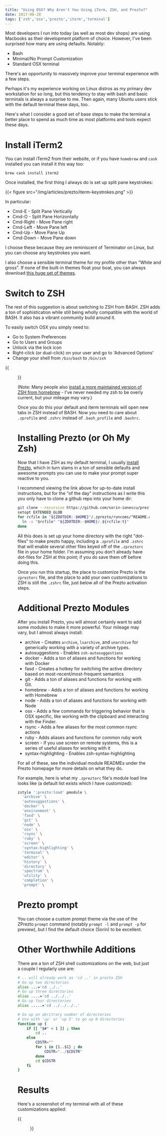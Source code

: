 ```yaml
---
title: "Using OSX? Why Aren't You Using iTerm, ZSH, and Prezto?"
date: 2017-08-28
tags: ['zsh','osx','prezto','iterm','terminal']
---
```


Most developers I run into today (as well as most dev shops) are using Macbooks as their development platform of choice. However, I've been surprised how many are using defaults. Notably:

* Bash
* Minimal/No Prompt Customization
* Standard OSX terminal

There's an opportunity to massively improve your terminal experience with a few steps.

<!--more-->

Perhaps it's my experience working on Linux distros as my primary dev workstation for so long, but this tendency to stay with bash and basic terminals is always a surprise to me. Then again, many Ubuntu users stick with the default terminal these days, too.

Here's what I consider a good set of base steps to make the terminal a better place to spend as much time as most platforms and tools expect these days.

# Install iTerm2

You can install iTerm2 from their website, or if you have `homebrew` and `cask` installed you can install it this way too:

```
brew cask install iterm2
```

Once installed, the first thing I always do is set up split pane keystrokes:

{{< figure src="/img/articles/prezto/iterm-keystrokes.png" >}}

In particular:

* Cmd-E - Split Pane Vertically
* Cmd-O - Split Pane Horizontally
* Cmd-Right - Move Pane right
* Cmd-Left - Move Pane left
* Cmd-Up - Move Pane Up
* Cmd-Down - Move Pane down

I choose these because they are reminiscent of Terminator on Linux, but you can choose any keystrokes you want.

I also choose a sensible terminal theme for my profile other than "White and gross". If none of the built-in themes float your boat, you can always download [this huge set of themes](https://github.com/mbadolato/iTerm2-Color-Schemes).

# Switch to ZSH

The rest of this suggestion is about switching to ZSH from BASH. ZSH adds a ton of sophistication while still being wholly compatible with the world of BASH. It also has a vibrant community build around it.

To easily switch OSX you simply need to:

* Go to System Preferences
* Go to Users and Groups
* Unlock via the lock icon
* Right-click (or dual-click) on your user and go to 'Advanced Options'
* Change your shell from `/bin/bash` to `/bin/zsh`

{{<figure src="/img/articles/prezto/login-shell-choice.png" >}}

(Note: Many people also [install a more maintained version of ZSH from homebrew](https://rick.cogley.info/post/use-homebrew-zsh-instead-of-the-osx-default/) - I've never needed my zsh to be overly current, but your mileage may vary.)

Once you do this your default and iterm terminals will open new tabs in ZSH instead of BASH. Now you need to care about `.zprofile` and `.zshrc` instead of `.bash_profile` and `.bashrc`.

# Installing Prezto (or Oh My Zsh)

Now that I have ZSH as my default terminal, I usually [install Prezto](https://github.com/sorin-ionescu/prezto), which in turn slams in a ton of sensible defaults and awesome prompts you can use to make your prompt super reactive to you.

I recommend viewing the link above for up-to-date install instructions, but for the "of the day" instructions as I write this you only have to clone a github repo into your home dir:

```bash
git clone --recursive https://github.com/sorin-ionescu/prezto.git "${ZDOTDIR:-$HOME}/.zprezto"
setopt EXTENDED_GLOB
for rcfile in "${ZDOTDIR:-$HOME}"/.zprezto/runcoms/^README.md(.N); do
  ln -s "$rcfile" "${ZDOTDIR:-$HOME}/.${rcfile:t}"
done
```

All this does is set up your home directory with the right "dot-files" to make prezto happy, including a `.zprofile` and `.zshrc` that will enable several other files keyed off of the `.zpreztorc` file in your home folder. I'm assuming you don't already have dot-files for ZSH at this point; if you do save them off before doing this.

Once you run this startup, the place to customize Prezto is the `zpreztorc` file, and the place to add your own customizations to ZSH is still the `.zshrc` file, just below all of the Prezto activation steps.

# Additional Prezto Modules

After you install Prezto, you will almost certainly want to add some modules to make it more powerful. Your mileage may vary, but I almost always install:

* archive - Creates `archive`, `lsarchive`, and `unarchive` for generically working with a variety of archive types.
* autosuggestions - Enables `zsh-autosuggestions`
* docker - Adds a ton of aliases and functions for working with Docker
* fasd - Creates a hotkey for switching the active directory based on most-recent/most-frequent semantics
* git - Adds a ton of aliases and functions for working with Git.
* homebrew - Adds a ton of aliases and functions for working with Homebrew
* node - Adds a ton of aliases and functions for working with Node
* osx - Adds a few commands for triggering behavior that is OSX specific, like working with the clipboard and interacting with the Finder.
* rsync - Adds a few aliases for the most common rsync actions
* ruby - Adds aliases and functions for common ruby work
* screen - If you use screen on remote systems, this is a series of useful aliases for working with it
* syntax-highlighting - Enables zsh-syntax-highlighting

For all of these, see the individual module READMEs under the Prezto homepage for more details on what they do.

For example, here is what my `.zpreztorc` file's module load line looks like (a default list exists which I have customized):

```bash
zstyle ':prezto:load' pmodule \
  'archive' \
  'autosuggestions' \
  'docker' \
  'environment' \
  'fasd' \
  'git' \
  'node' \
  'osx' \
  'rsync' \
  'ruby' \
  'screen' \
  'syntax-highlighting' \
  'terminal' \
  'editor' \
  'history' \
  'directory' \
  'spectrum' \
  'utility' \
  'completion' \
  'prompt' \
```

# Prezto prompt

You can choose a custom prompt theme via the use of the ZPrezto `prompt` command (notably `prompt -l` and `prompt -p` for preview), but I find the default choice (Sorin) to be excellent.

# Other Worthwhile Additions

There are a ton of ZSH shell customizations on the web, but just a couple I regularly use are:

```bash
# .. will already work as 'cd ..' in prezto ZSH
# Go up two directories
alias ...='cd ../..'
# Go up three directories
alias ....='cd ../../..'
# Go up four directories
alias .....='cd ../../../..'

# Go up an abritrary number of directories
# Use with 'up' or 'up 5' to go up N directories
function up {
    if [[ "$#" < 1 ]] ; then
        cd ..
    else
        CDSTR=""
        for i in {1..$1} ; do
            CDSTR="../$CDSTR"
        done
        cd $CDSTR
    fi
}
```

# Results

Here's a screenshot of my terminal with all of these customizations applied:

{{<figure src="/img/articles/prezto/prezto-iterm.png" >}}
